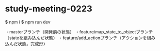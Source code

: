 # study-meeting-0223

$ npm i
$ npm run dev

・masterブランチ（開発前の状態）
・feature/map_state_to_objectブランチ（stateを組み込んだ状態）
・feature/add_actionブランチ（アクションを組み込んだ状態。完成形）

